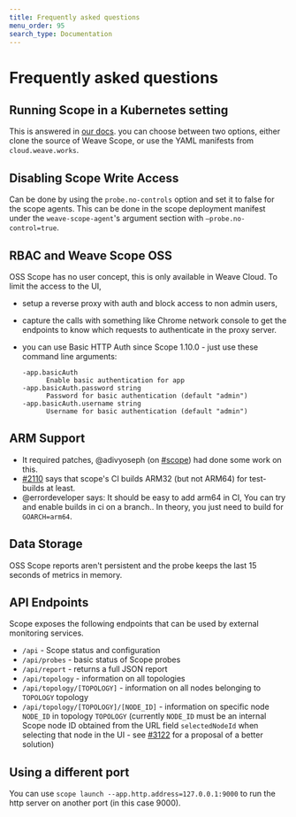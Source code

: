 ```yaml
---
title: Frequently asked questions
menu_order: 95
search_type: Documentation
---
```


# Frequently asked questions

## Running Scope in a Kubernetes setting

This is answered in [our
docs](https://www.weave.works/docs/scope/latest/installing/#k8s). you can
choose between two options, either clone the source of Weave Scope, or use
the YAML manifests from `cloud.weave.works`.

## Disabling Scope Write Access

Can be done by using the `probe.no-controls` option and set it to false for the scope agents. This can be done in the scope deployment manifest under the `weave-scope-agent`'s argument section with `—probe.no-control=true`.

## RBAC and Weave Scope OSS

OSS Scope has no user concept, this is only available in Weave Cloud. To limit the access to the UI,

- setup a reverse proxy with auth and block access to non admin users,
- capture the calls with something like Chrome network console to get the endpoints to know which requests to authenticate in the proxy server.
- you can use Basic HTTP Auth since Scope 1.10.0 - just use these command line
  arguments:

  ```cli
  -app.basicAuth
        Enable basic authentication for app
  -app.basicAuth.password string
        Password for basic authentication (default "admin")
  -app.basicAuth.username string
        Username for basic authentication (default "admin")
  ```

## ARM Support

- It required patches, @adivyoseph (on [#scope](https://weave-community.slack.com/messages/scope/)) had done some work on this.
- [#2110](https://github.com/weaveworks/scope/issues/2110) says that scope's CI builds ARM32 (but not ARM64) for test-builds at least.
- @errordeveloper says: It should be easy to add arm64 in CI, You can try and enable builds in ci on a branch.. In theory, you just need to build for `GOARCH=arm64`.

## Data Storage

OSS Scope reports aren't persistent and the probe keeps the last 15 seconds of metrics in memory.

## API Endpoints

Scope exposes the following endpoints that can be used by external monitoring services.

- `/api` - Scope status and configuration
- `/api/probes` - basic status of Scope probes
- `/api/report` - returns a full JSON report
- `/api/topology` - information on all topologies
- `/api/topology/[TOPOLOGY]` -  information on all nodes belonging to `TOPOLOGY` topology
- `/api/topology/[TOPOLOGY]/[NODE_ID]` - information on specific node `NODE_ID` in topology `TOPOLOGY` (currently `NODE_ID` must be an internal Scope node ID obtained from the URL field `selectedNodeId` when selecting that node in the UI - see [#3122](https://github.com/weaveworks/scope/issues/3122) for a proposal of a better solution)

## Using a different port

You can use `scope launch --app.http.address=127.0.0.1:9000` to run the
http server on another port (in this case 9000).
